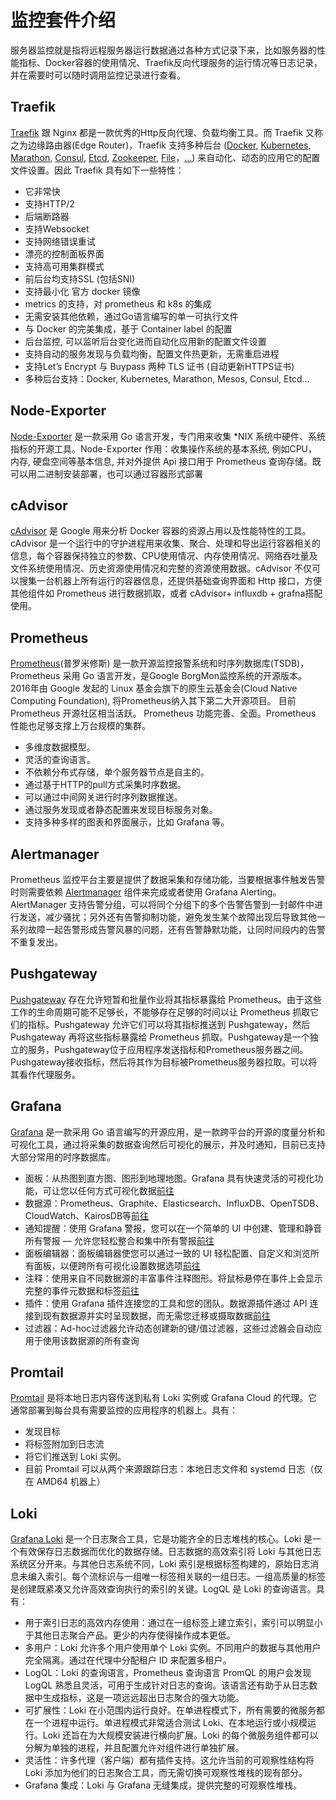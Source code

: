 # 监控套件介绍

服务器监控就是指将远程服务器运行数据通过各种方式记录下来，比如服务器的性能指标、Docker容器的使用情况、Traefik反向代理服务的运行情况等日志记录，并在需要时可以随时调用监控记录进行查看。

## Traefik

[Traefik](https://doc.traefik.io/) 跟 Nginx 都是一款优秀的Http反向代理、负载均衡工具。而 Traefik 又称之为边缘路由器(Edge Router)，Traefik 支持多种后台 ([Docker](https://doc.traefik.io/traefik/providers/docker/), [Kubernetes](https://doc.traefik.io/traefik/providers/kubernetes-ingress/), [Marathon](https://doc.traefik.io/traefik/providers/marathon/), [Consul](https://doc.traefik.io/traefik/providers/consul/), [Etcd](https://doc.traefik.io/traefik/providers/etcd/), [Zookeeper](https://doc.traefik.io/traefik/providers/zookeeper/), [File](https://doc.traefik.io/traefik/providers/file/)，[...](https://doc.traefik.io/traefik/providers/overview/)) 来自动化、动态的应用它的配置文件设置。因此 Traefik 具有如下一些特性：

- 它非常快
- 支持HTTP/2
- 后端断路器
- 支持Websocket
- 支持网络错误重试
- 漂亮的控制面板界面
- 支持高可用集群模式
- 前后台均支持SSL (包括SNI)
- 支持最小化 官方 docker 镜像
- metrics 的支持，对 prometheus 和 k8s 的集成
- 无需安装其他依赖，通过Go语言编写的单一可执行文件
- 与 Docker 的完美集成，基于 Container label 的配置
- 后台监控, 可以监听后台变化进而自动化应用新的配置文件设置
- 支持自动的服务发现与负载均衡，配置文件热更新，无需重启进程
- 支持Let’s Encrypt 与 Buypass 两种 TLS 证书 (自动更新HTTPS证书)
- 多种后台支持：Docker, Kubernetes, Marathon, Mesos, Consul, Etcd...

## Node-Exporter

[Node-Exporter](https://github.com/prometheus/node_exporter/) 是一款采用 Go 语言开发，专门用来收集 *NIX 系统中硬件、系统指标的开源工具。Node-Exporter 作用：收集操作系统的基本系统, 例如CPU， 内存, 硬盘空间等基本信息, 并对外提供 Api 接口用于 Prometheus 查询存储。既可以用二进制安装部署，也可以通过容器形式部署

## cAdvisor

[cAdvisor](https://github.com/google/cadvisor) 是 Google 用来分析 Docker 容器的资源占用以及性能特性的工具。cAdvisor 是一个运行中的守护进程用来收集、聚合、处理和导出运行容器相关的信息，每个容器保持独立的参数、CPU使用情况、内存使用情况、网络吞吐量及文件系统使用情况、历史资源使用情况和完整的资源使用数据。cAdvisor 不仅可以搜集一台机器上所有运行的容器信息，还提供基础查询界面和 Http 接口，方便其他组件如 Prometheus 进行数据抓取，或者 cAdvisor+ influxdb + grafna搭配使用。

## Prometheus

[Prometheus](https://prometheus.io/)(普罗米修斯) 是一款开源监控报警系统和时序列数据库(TSDB)，Prometheus 采用 Go 语言开发，是Google BorgMon监控系统的开源版本。2016年由 Google 发起的 Linux 基金会旗下的原生云基金会(Cloud Native Computing Foundation), 将Prometheus纳入其下第二大开源项目。 目前 Prometheus 开源社区相当活跃。 Prometheus 功能完善、全面。Prometheus 性能也足够支撑上万台规模的集群。

- 多维度数据模型。
- 灵活的查询语言。
- 不依赖分布式存储，单个服务器节点是自主的。
- 通过基于HTTP的pull方式采集时序数据。
- 可以通过中间网关进行时序列数据推送。
- 通过服务发现或者静态配置来发现目标服务对象。
- 支持多种多样的图表和界面展示，比如 Grafana 等。

## Alertmanager

Prometheus 监控平台主要是提供了数据采集和存储功能，当要根据事件触发告警时则需要依赖 [Alertmanager](https://github.com/prometheus/alertmanager) 组件来完成或者使用 Grafana Alerting。AlertManager 支持告警分组，可以将同个分组下的多个告警告警到一封邮件中进行发送，减少骚扰；另外还有告警抑制功能，避免发生某个故障出现后导致其他一系列故障一起告警形成告警风暴的问题，还有告警静默功能，让同时间段内的告警不重复发出。

## Pushgateway

[Pushgateway](https://github.com/prometheus/pushgateway) 存在允许短暂和批量作业将其指标暴露给 Prometheus。由于这些工作的生命周期可能不足够长，不能够存在足够的时间以让 Prometheus 抓取它们的指标。Pushgateway 允许它们可以将其指标推送到 Pushgateway，然后 Pushgateway 再将这些指标暴露给 Prometheus 抓取。Pushgateway是一个独立的服务，Pushgateway位于应用程序发送指标和Prometheus服务器之间。Pushgateway接收指标，然后将其作为目标被Prometheus服务器拉取。可以将其看作代理服务。

## Grafana

[Grafana](https://grafana.com/) 是一款采用 Go 语言编写的开源应用，是一款跨平台的开源的度量分析和可视化工具，通过将采集的数据查询然后可视化的展示，并及时通知，目前已支持大部分常用的时序数据库。

- 面板：从热图到直方图、图形到地理地图。Grafana 具有快速灵活的可视化功能，可让您以任何方式可视化数据[前往](https://grafana.com/grafana/dashboards)
- 数据源：Prometheus、Graphite、Elasticsearch、InfluxDB、OpenTSDB、CloudWatch、KairosDB等[前往](https://grafana.com/docs/grafana/latest/datasources/)
- 通知提醒：使用 Grafana 警报，您可以在一个简单的 UI 中创建、管理和静音所有警报 — 允许您轻松整合和集中所有警报[前往](https://grafana.com/docs/grafana/latest/alerting/)
- 面板编辑器：面板编辑器使您可以通过一致的 UI 轻松配置、自定义和浏览所有面板，以便跨所有可视化设置数据选项[前往](https://grafana.com/docs/grafana/latest/panels/)
- 注释：使用来自不同数据源的丰富事件注释图形。将鼠标悬停在事件上会显示完整的事件元数据和标签[前往](https://grafana.com/docs/grafana/latest/panels/)
- 插件：使用 Grafana 插件连接您的工具和您的团队。数据源插件通过 API 连接到现有数据源并实时呈现数据，而无需您迁移或摄取数据[前往](https://grafana.com/grafana/plugins/)
- 过滤器：Ad-hoc过滤器允许动态创建新的键/值过滤器，这些过滤器会自动应用于使用该数据源的所有查询

## Promtail

[Promtail](https://grafana.com/docs/loki/latest/clients/promtail/) 是将本地日志内容传送到私有 Loki 实例或 Grafana Cloud 的代理。它通常部署到每台具有需要监控的应用程序的机器上。具有：

- 发现目标
- 将标签附加到日志流
- 将它们推送到 Loki 实例。
- 目前 Promtail 可以从两个来源跟踪日志：本地日志文件和 systemd 日志（仅在 AMD64 机器上）

## Loki

[Grafana Loki](https://grafana.com/docs/loki) 是一个日志聚合工具，它是功能齐全的日志堆栈的核心。Loki 是一个有效保存日志数据而优化的数据存储。日志数据的高效索引将 Loki 与其他日志系统区分开来。与其他日志系统不同，Loki 索引是根据标签构建的，原始日志消息未编入索引。每个流标识与一组唯一标签相关联的一组日志。一组高质量的标签是创建既紧凑又允许高效查询执行的索引的关键。LogQL 是 Loki 的查询语言。具有：

- 用于索引日志的高效内存使用：通过在一组标签上建立索引，索引可以明显小于其他日志聚合产品。更少的内存使得操作成本更低。
- 多用户：Loki 允许多个用户使用单个 Loki 实例。不同用户的数据与其他用户完全隔离。通过在代理中分配租户 ID 来配置多租户。
- LogQL：Loki 的查询语言，Prometheus 查询语言 PromQL 的用户会发现 LogQL 熟悉且灵活，可用于生成针对日志的查询。该语言还有助于从日志数据中生成指标，这是一项远远超出日志聚合的强大功能。
- 可扩展性：Loki 在小范围内运行良好。在单进程模式下，所有需要的微服务都在一个进程中运行。单进程模式非常适合测试 Loki、在本地运行或小规模运行。Loki 还旨在为大规模安装进行横向扩展。Loki 的每个微服务组件都可以分解为单独的进程，并且配置允许对组件进行单独扩展。
- 灵活性：许多代理（客户端）都有插件支持。这允许当前的可观察性结构将 Loki 添加为他们的日志聚合工具，而无需切换可观察性堆栈的现有部分。
- Grafana 集成：Loki 与 Grafana 无缝集成，提供完整的可观察性堆栈。
